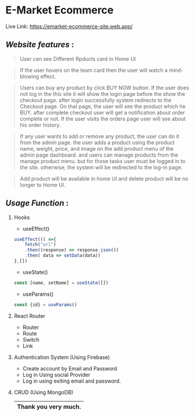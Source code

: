 # __E-Market Ecommerce__
Live Link: https://emarket-ecommerce-site.web.app/

## **_Website features_** :

> User can see Different Rpducts card in Home UI 

> If the user hovers on the team card then the user will watch a mind-blowing effect.

> Users can buy any product by click BUY NOW button. If the user does not log in the this site it will show the login page before the show the checkout page. after login successfully system redirects to the Checkout page. On that page, the user will see the product which he BUY. after complete checkout user will get a notification about order complete or not. If the user visits the orders page user will see about his order history.
    
> If any user wants to add or remove any product, the user can do it from the admin page. the user adds a product using the product name, weight, price, and image on the add product menu of the admin page dashboard. and users can manage products from the manage product menu. but for those tasks user must be logged in to the site. otherwise, the system will be redirected to the log-in page.

> Add product will be available in home UI and delete product will be no longer to Home UI.


## **_Usage Function_** :
1. Hooks 
    * useEffect()
    ```js
    useEffect(() =>{
        fetch("url")
        .then((response) => response.json())
        .then( data => setData(data))
    },[])
    ```
    * useState()
    ```js
    const [name, setName] = useState([])
    ```
    * useParams()
    ```js
    const {id} = useParams()
    ```
2. React Router
    * Router
    * Route
    * Switch
    * Link

3. Authentication System (Using Firebase)
    * Create account by Email and Password
    * Log in Using social Provider
    * Log in using exiting email and password.

4. CRUD (Using MongoDB)
    
    | Thank you very much. |
    | ------------- |